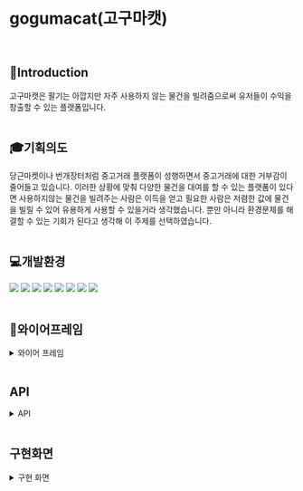 # gogumacat(고구마캣)
<br>


## 🍠Introduction
고구마캣은 팔기는 아깝지만 자주 사용하지 않는 물건을 빌려줌으로써 유저들이 수익을 창출할 수 있는 플랫폼입니다.
<br>
<br>

## 🎓기획의도
당근마켓이나 번개장터처럼 중고거래 플랫폼이 성행하면서 중고거래에 대한 거부감이 줄어들고 있습니다. 
이러한 상황에 맞춰 다양한 물건을 대여를 할 수 있는 플랫폼이 있다면 사용하지않는 물건을 빌려주는 사람은 이득을 얻고
필요한 사람은 저렴한 값에 물건을 빌릴 수 있어 유용하게 사용할 수 있을거라 생각했습니다. 뿐만 아니라 환경문제를
해결할 수 있는 기회가 된다고 생각해 이 주제를 선택하였습니다.
<br>
<br>


## 💻개발환경
<a><img src="https://img.shields.io/badge/html5-E34F26?style=for-the-badge&logo=HTML5&logoColor=white"></a>
<img src="https://img.shields.io/badge/css3-1572B6?style=for-the-badge&logo=CSS3&logoColor=white">
<img src="https://img.shields.io/badge/javascript-F7DF1E?style=for-the-badge&logo=javascript&logoColor=white">
<img src="https://img.shields.io/badge/flask-000000?style=for-the-badge&logo=flask&logoColor=white">
<img src="https://img.shields.io/badge/python-3776AB?style=for-the-badge&logo=python&logoColor=white">
<img src="https://img.shields.io/badge/mongodb-47A248?style=for-the-badge&logo=MongoDB&logoColor=white">
<img src="https://img.shields.io/badge/jquery-0769AD?style=for-the-badge&logo=jquery&logoColor=white">
<img src="https://img.shields.io/badge/Amazon AWS-232F3E?style=for-the-badge&logo=Amazon AWS&logoColor=white">
<br>
<br>



## 📝와이어프레임

<details><summary>와이어 프레임  
</summary>
  
![https://user-images.githubusercontent.com/90334610/167084274-254f2968-cf64-460e-8bab-fc74f10bfd7b.png](https://user-images.githubusercontent.com/90334610/167084274-254f2968-cf64-460e-8bab-fc74f10bfd7b.png)

![https://user-images.githubusercontent.com/90334610/167084302-859e8c32-801a-4d48-a4e4-97241dad0dbf.png](https://user-images.githubusercontent.com/90334610/167084302-859e8c32-801a-4d48-a4e4-97241dad0dbf.png)

![https://user-images.githubusercontent.com/90334610/167084319-76850f7e-d141-46f4-be05-d7bbf35f9987.png](https://user-images.githubusercontent.com/90334610/167084319-76850f7e-d141-46f4-be05-d7bbf35f9987.png)

![https://user-images.githubusercontent.com/90334610/167084346-1a5b0d43-7188-4ed4-b03f-14a69b49f2f3.png](https://user-images.githubusercontent.com/90334610/167084346-1a5b0d43-7188-4ed4-b03f-14a69b49f2f3.png)

![https://user-images.githubusercontent.com/90334610/167084368-27f763f2-0cc7-47ba-ae33-f8cec7455bf6.png](https://user-images.githubusercontent.com/90334610/167084368-27f763f2-0cc7-47ba-ae33-f8cec7455bf6.png)

![https://user-images.githubusercontent.com/90334610/167084380-a28f476f-919d-4f8d-97c0-21982cb3e162.png](https://user-images.githubusercontent.com/90334610/167084380-a28f476f-919d-4f8d-97c0-21982cb3e162.png)

![https://user-images.githubusercontent.com/90334610/167084440-a4d57ed4-13eb-413a-bd2f-8aa7a413ed6a.png](https://user-images.githubusercontent.com/90334610/167084440-a4d57ed4-13eb-413a-bd2f-8aa7a413ed6a.png)

![https://user-images.githubusercontent.com/90334610/167084454-735b708f-0a92-4ac8-8974-185c20de2944.png](https://user-images.githubusercontent.com/90334610/167084454-735b708f-0a92-4ac8-8974-185c20de2944.png)

![https://user-images.githubusercontent.com/90334610/167084458-b3a7cd9f-b1aa-455d-b74b-b76c1b48ca96.png](https://user-images.githubusercontent.com/90334610/167084458-b3a7cd9f-b1aa-455d-b74b-b76c1b48ca96.png)
</details>
<br>

## API
<details><summary>API
</summary>

 ![image](https://user-images.githubusercontent.com/78460820/168253337-8bd48960-0861-42b0-9270-e3744bfca6d8.png)
</details>
<br>

## 구현화면

<details><summary>구현 화면  
</summary>
  
  
### :point_down:<로그인 화면>
<img src="https://user-images.githubusercontent.com/78460820/168263732-be77adaf-0a48-4d1f-bbf6-744f088d921e.png"  width="450px" height="500px"/> 
<br>
<br>  
  
### :point_down:<메인 화면>
<img src="https://user-images.githubusercontent.com/78460820/168264387-61b49a45-7441-461f-adb4-1145adb8b1f9.png" width="450px" height="500px">
<br>
<br>  
  
### :point_down:<게시글 화면>
<img src="https://user-images.githubusercontent.com/78460820/168264418-fe572ed9-dcda-4ef4-95b5-414627321b5b.png" width="450px" height="500px">
<br>
<br>  
  
### :point_down:<채팅>
<img src="https://user-images.githubusercontent.com/78460820/168264493-bf9c9161-81c0-4d16-be32-2f6a602ba09a.png" width="450px" height="500px">
<br>
<br>  
  
### :point_down:<작성한 게시물 확인>
<img src="https://user-images.githubusercontent.com/78460820/168264454-a332fd32-3024-486d-be6f-d42e27c4883d.png"  width="450px" height="500px">
<br>
<br>  
  
### :point_down:<관심상품 확인>
<img src="https://user-images.githubusercontent.com/78460820/168264508-709af9f3-9390-4b41-94d6-91515d622a4d.png"  width="450px" height="500px">
<br>
<br>  
  
### :point_down:<개인정보 수정>
<img src="https://user-images.githubusercontent.com/78460820/168264526-1aae36e8-7d7f-48f0-8b7c-b86c5d9c3084.png"  width="450px" height="500px">
<br>
<br>  

### :point_down:<게시물 등록하기>
<img src="https://user-images.githubusercontent.com/78460820/168264546-bd8e768b-dc32-4419-a6ae-675d41b13626.png" width="450px" height="500px">
<br>
<br>  
  
</details>










